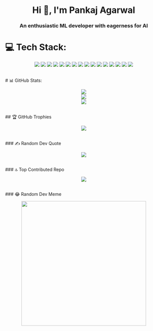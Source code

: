 <h1 align="center">Hi 👋, I'm Pankaj Agarwal</h1>
<h3 align="center">An enthusiastic ML developer with eagerness for AI</h3>

# 💻 Tech Stack:
<p align="center">
  <img src="https://img.shields.io/badge/css3-%231572B6.svg?style=for-the-badge&logo=css3&logoColor=white"/>
  <img src="https://img.shields.io/badge/c-%2300599C.svg?style=for-the-badge&logo=c&logoColor=white"/>
  <img src="https://img.shields.io/badge/c++-%2300599C.svg?style=for-the-badge&logo=c%2B%2B&logoColor=white"/>
  <img src="https://img.shields.io/badge/javascript-%23323330.svg?style=for-the-badge&logo=javascript&logoColor=%23F7DF1E"/>
  <img src="https://img.shields.io/badge/java-%23ED8B00.svg?style=for-the-badge&logo=openjdk&logoColor=white"/>
  <img src="https://img.shields.io/badge/html5-%23E34F26.svg?style=for-the-badge&logo=html5&logoColor=white"/>
  <img src="https://img.shields.io/badge/latex-%23008080.svg?style=for-the-badge&logo=latex&logoColor=white"/>
  <img src="https://img.shields.io/badge/python-3670A0?style=for-the-badge&logo=python&logoColor=ffdd54"/>
  <img src="https://img.shields.io/badge/MongoDB-%234ea94b.svg?style=for-the-badge&logo=mongodb&logoColor=white"/>
  <img src="https://img.shields.io/badge/numpy-%23013243.svg?style=for-the-badge&logo=numpy&logoColor=white"/>
  <img src="https://img.shields.io/badge/pandas-%23150458.svg?style=for-the-badge&logo=pandas&logoColor=white"/>
  <img src="https://img.shields.io/badge/Plotly-%233F4F75.svg?style=for-the-badge&logo=plotly&logoColor=white"/>
  <img src="https://img.shields.io/badge/scikit--learn-%23F7931E.svg?style=for-the-badge&logo=scikit-learn&logoColor=white"/>
  <img src="https://img.shields.io/badge/SciPy-%230C55A5.svg?style=for-the-badge&logo=scipy&logoColor=%white"/>
  <img src="https://img.shields.io/badge/PyTorch-%23EE4C2C.svg?style=for-the-badge&logo=PyTorch&logoColor=white"/>
  <img src="https://img.shields.io/badge/Matplotlib-%23ffffff.svg?style=for-the-badge&logo=Matplotlib&logoColor=black"/>
</p>
<br>
# 📊 GitHub Stats:
<p align="center">
  <img src="https://github-readme-stats.vercel.app/api?username=pankajagarwals&theme=default&hide_border=false&include_all_commits=true&count_private=false"/><br/>
  <img src="https://github-readme-streak-stats.herokuapp.com/?user=pankajagarwals&theme=default&hide_border=false"/><br/>
  <img src="https://github-readme-stats.vercel.app/api/top-langs/?username=pankajagarwals&theme=default&hide_border=false&include_all_commits=true&count_private=false&layout=compact"/>
</p>
<br>
## 🏆 GitHub Trophies
<p align="center">
  <img src="https://github-profile-trophy.vercel.app/?username=pankajagarwals&theme=radical&no-frame=false&no-bg=false&margin-w=4"/>
</p>
<br>
### ✍️ Random Dev Quote
<p align="center">
  <img src="https://quotes-github-readme.vercel.app/api?type=horizontal&theme=radical"/>
</p>
<br>
### 🔝 Top Contributed Repo
<p align="center">
  <img src="https://github-contributor-stats.vercel.app/api?username=pankajagarwals&limit=5&theme=dark&combine_all_yearly_contributions=true"/>
</p>
<br>
### 😂 Random Dev Meme
<p align="center">
  <img src='https://memer-new.vercel.app/' style="height: 400px;"/>
</p>
